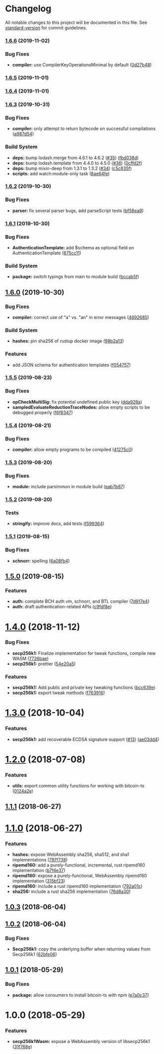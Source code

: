 # Changelog

All notable changes to this project will be documented in this file. See [standard-version](https://github.com/conventional-changelog/standard-version) for commit guidelines.

### [1.6.6](https://github.com/bitjson/bitcoin-ts/compare/v1.6.5...v1.6.6) (2019-11-02)


### Bug Fixes

* **compiler:** use CompilerKeyOperationsMinimal by default ([0d27b48](https://github.com/bitjson/bitcoin-ts/commit/0d27b48))



### [1.6.5](https://github.com/bitjson/bitcoin-ts/compare/v1.6.4...v1.6.5) (2019-11-01)



### [1.6.4](https://github.com/bitjson/bitcoin-ts/compare/v1.6.3...v1.6.4) (2019-11-01)



### [1.6.3](https://github.com/bitjson/bitcoin-ts/compare/v1.6.2...v1.6.3) (2019-10-31)


### Bug Fixes

* **compiler:** only attempt to return bytecode on successful compilations ([a987d54](https://github.com/bitjson/bitcoin-ts/commit/a987d54))


### Build System

* **deps:** bump lodash.merge from 4.6.1 to 4.6.2 ([#35](https://github.com/bitjson/bitcoin-ts/issues/35)) ([fbd038d](https://github.com/bitjson/bitcoin-ts/commit/fbd038d))
* **deps:** bump lodash.template from 4.4.0 to 4.5.0 ([#36](https://github.com/bitjson/bitcoin-ts/issues/36)) ([0cffd2f](https://github.com/bitjson/bitcoin-ts/commit/0cffd2f))
* **deps:** bump mixin-deep from 1.3.1 to 1.3.2 ([#34](https://github.com/bitjson/bitcoin-ts/issues/34)) ([c5c835f](https://github.com/bitjson/bitcoin-ts/commit/c5c835f))
* **scripts:** add watch:module-only task ([8ae64fe](https://github.com/bitjson/bitcoin-ts/commit/8ae64fe))



### [1.6.2](https://github.com/bitjson/bitcoin-ts/compare/v1.6.1...v1.6.2) (2019-10-30)


### Bug Fixes

* **parser:** fix several parser bugs, add parseScript tests ([bf56ea9](https://github.com/bitjson/bitcoin-ts/commit/bf56ea9))



### [1.6.1](https://github.com/bitjson/bitcoin-ts/compare/v1.6.0...v1.6.1) (2019-10-30)


### Bug Fixes

* **AuthenticationTemplate:** add $schema as optional field on AuthenticationTemplate ([875cc11](https://github.com/bitjson/bitcoin-ts/commit/875cc11))


### Build System

* **package:** switch typings from main to module build ([bccab5f](https://github.com/bitjson/bitcoin-ts/commit/bccab5f))



## [1.6.0](https://github.com/bitjson/bitcoin-ts/compare/v1.5.5...v1.6.0) (2019-10-30)


### Bug Fixes

* **compiler:** correct use of "a" vs. "an" in error messages ([4892685](https://github.com/bitjson/bitcoin-ts/commit/4892685))


### Build System

* **hashes:** pin sha256 of rustup docker image ([98b2a13](https://github.com/bitjson/bitcoin-ts/commit/98b2a13))


### Features

* add JSON schema for authentication templates ([f054757](https://github.com/bitjson/bitcoin-ts/commit/f054757))



### [1.5.5](https://github.com/bitjson/bitcoin-ts/compare/v1.5.4...v1.5.5) (2019-08-23)


### Bug Fixes

* **opCheckMultiSig:** fix potential undefined public key ([dda926a](https://github.com/bitjson/bitcoin-ts/commit/dda926a))
* **sampledEvaluateReductionTraceNodes:** allow empty scripts to be debugged properly ([f6f8347](https://github.com/bitjson/bitcoin-ts/commit/f6f8347))



### [1.5.4](https://github.com/bitjson/bitcoin-ts/compare/v1.5.3...v1.5.4) (2019-08-21)


### Bug Fixes

* **compiler:** allow empty programs to be compiled ([41275c0](https://github.com/bitjson/bitcoin-ts/commit/41275c0))



### [1.5.3](https://github.com/bitjson/bitcoin-ts/compare/v1.5.2...v1.5.3) (2019-08-20)


### Bug Fixes

* **module:** include parsimmon in module build ([eab7b87](https://github.com/bitjson/bitcoin-ts/commit/eab7b87))



### [1.5.2](https://github.com/bitjson/bitcoin-ts/compare/v1.5.1...v1.5.2) (2019-08-20)


### Tests

* **stringify:** improve docs, add tests ([f599364](https://github.com/bitjson/bitcoin-ts/commit/f599364))



### [1.5.1](https://github.com/bitjson/bitcoin-ts/compare/v1.5.0...v1.5.1) (2019-08-15)


### Bug Fixes

* **schnorr:** spelling ([6a08fb4](https://github.com/bitjson/bitcoin-ts/commit/6a08fb4))



## [1.5.0](https://github.com/bitjson/bitcoin-ts/compare/v1.4.0...v1.5.0) (2019-08-15)


### Features

* **auth:** complete BCH auth vm, schnorr, and BTL compiler ([7d917e4](https://github.com/bitjson/bitcoin-ts/commit/7d917e4))
* **auth:** draft authentication-related APIs ([c9fdf8e](https://github.com/bitjson/bitcoin-ts/commit/c9fdf8e))



<a name="1.4.0"></a>
# [1.4.0](https://github.com/bitjson/bitcoin-ts/compare/v1.3.0...v1.4.0) (2018-11-12)


### Bug Fixes

* **secp256k1:** Finalize implementation for tweak functions, compile new WASM ([7726bae](https://github.com/bitjson/bitcoin-ts/commit/7726bae))
* **secp256k1:** prettier ([54e20a5](https://github.com/bitjson/bitcoin-ts/commit/54e20a5))


### Features

* **secp256k1:** Add public and private key tweaking functions ([bcc639e](https://github.com/bitjson/bitcoin-ts/commit/bcc639e))
* **secp256k1:** export tweak methods ([f763916](https://github.com/bitjson/bitcoin-ts/commit/f763916))



<a name="1.3.0"></a>
# [1.3.0](https://github.com/bitjson/bitcoin-ts/compare/v1.2.0...v1.3.0) (2018-10-04)


### Features

* **secp256k1:** add recoverable ECDSA signature support ([#13](https://github.com/bitjson/bitcoin-ts/issues/13)) ([ae03dd4](https://github.com/bitjson/bitcoin-ts/commit/ae03dd4))



<a name="1.2.0"></a>
# [1.2.0](https://github.com/bitjson/bitcoin-ts/compare/v1.1.1...v1.2.0) (2018-07-08)


### Features

* **utils:** export common utility functions for working with bitcoin-ts ([0124a2e](https://github.com/bitjson/bitcoin-ts/commit/0124a2e))



<a name="1.1.1"></a>
## [1.1.1](https://github.com/bitjson/bitcoin-ts/compare/v1.1.0...v1.1.1) (2018-06-27)



<a name="1.1.0"></a>
# [1.1.0](https://github.com/bitjson/bitcoin-ts/compare/v1.0.3...v1.1.0) (2018-06-27)


### Features

* **hashes:** expose WebAssembly sha256, sha512, and sha1 implementations ([797f738](https://github.com/bitjson/bitcoin-ts/commit/797f738))
* **ripemd160:** add a purely-functional, incremental, rust ripemd160 implementation ([b7f4e37](https://github.com/bitjson/bitcoin-ts/commit/b7f4e37))
* **ripemd160:** expose a purely-functional, WebAssembly ripemd160 implementation ([315bf23](https://github.com/bitjson/bitcoin-ts/commit/315bf23))
* **ripemd160:** include a rust ripemd160 implementation ([792a01c](https://github.com/bitjson/bitcoin-ts/commit/792a01c))
* **sha256:** include a rust sha256 implementation ([76d8a30](https://github.com/bitjson/bitcoin-ts/commit/76d8a30))



<a name="1.0.3"></a>
## [1.0.3](https://github.com/bitjson/bitcoin-ts/compare/v1.0.2...v1.0.3) (2018-06-04)



<a name="1.0.2"></a>
## [1.0.2](https://github.com/bitjson/bitcoin-ts/compare/v1.0.1...v1.0.2) (2018-06-04)


### Bug Fixes

* **Secp256k1:** copy the underlying buffer when returning values from Secp256k1 ([62bfe06](https://github.com/bitjson/bitcoin-ts/commit/62bfe06))



<a name="1.0.1"></a>
## [1.0.1](https://github.com/bitjson/bitcoin-ts/compare/v1.0.0...v1.0.1) (2018-05-29)


### Bug Fixes

* **package:** allow consumers to install bitcoin-ts with npm ([e7a0c37](https://github.com/bitjson/bitcoin-ts/commit/e7a0c37))



<a name="1.0.0"></a>
# 1.0.0 (2018-05-29)


### Features

* **secp256k1Wasm:** expose a WebAssembly version of libsecp256k1 ([31f768e](https://github.com/bitjson/bitcoin-ts/commit/31f768e))
